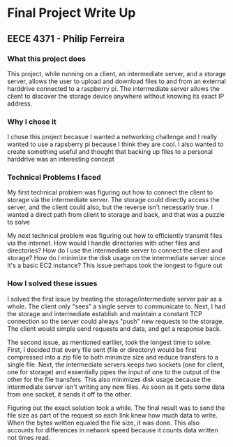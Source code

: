 # Final Project Write Up
## EECE 4371 - Philip Ferreira

### What this project does
This project, while running on a client, an intermediate server, and a storage server, allows the user to upload and download files to and from an external harddrive connected to a raspberry pi. The intermediate server allows the client to discover the storage device anywhere without knowing its exact IP address.

### Why I chose it
I chose this project becasue I wanted a networking challenge and I really wanted to use a rapsberry pi because I think they are cool. I also wanted to create something useful and thought that backing up files to a personal harddrive was an interesting concept

### Technical Problems I faced
My first technical problem was figuring out how to connect the client to storage via the intermediate server. The storage could directly access the server, and the client could also, but the reverse isn't necessarily true. I wanted a direct path from client to storage and back, and that was a puzzle to solve

My next technical problem was figuring out how to efficiently transmit files via the internet. How would I handle directories with other files and directories? How do I use the intermediate server to connect the client and storage? How do I minimize the disk usage on the intermediate server since it's a basic EC2 instance? This issue perhaps took the longest to figure out

### How I solved these issues
I solved the first issue by treating the storage/intermediate server pair as a whole. The client only "sees" a single server to communicate to. Next, I had the storage and intermediate establish and maintain a constant TCP connection so the server could always "push" new requests to the storage. The client would simple send requests and data, and get a response back.

The second issue, as mentioned earllier, took the longest time to solve. First, I decided that every file sent (file or directory) would be first compressed into a zip file to both minimize size and reduce transfers to a single file. Next, the intermediate servers keeps two sockets (one for client, one for storage) and essentially pipes the input of one to the output of the other for the file transfers. This also minimizes disk usage because the intermediate server isn't writing any new files. As soon as it gets some data from one socket, it sends it off to the other. 

Figuring out the exact solution took a while. The final result was to send the file size as part of the request so each link knew how much data to write. When the bytes written equaled the file size, it was done. This also accounts for differences in network speed because it counts data written not times read.

